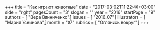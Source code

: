 +++
title = "Как играют животные"
date = "2017-03-02T11:22:40+03:00"
side = "right"
pagesCount = "3"
slogan = ""
year = "2016"
startPage = "9"
authors = [ "Вера Винниченко",]
issues = [ "2016_07",]
illustrators = [ "Мария Усеинова",]
month = "07"
rubrics = [ "Оглянись вокруг",]
+++

